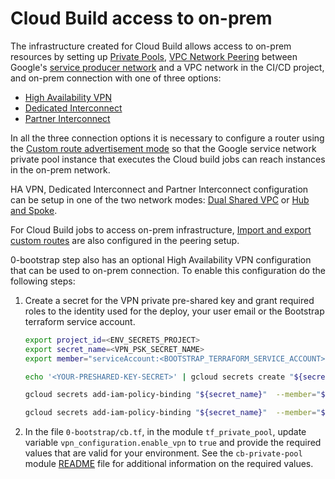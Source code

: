 # Cloud Build access to on-prem

The infrastructure created for Cloud Build allows access to on-prem resources by setting up [Private Pools](https://cloud.google.com/build/docs/private-pools/private-pools-overview), [VPC Network Peering](https://cloud.google.com/vpc/docs/vpc-peering) between Google's [service producer network](https://cloud.google.com/build/docs/private-pools/set-up-private-pool-to-use-in-vpc-network#setup-private-connection) and a VPC network in the CI/CD project, and on-prem connection with one of three options:

- [High Availability VPN](https://cloud.google.com/network-connectivity/docs/vpn/concepts/topologies#overview)
- [Dedicated Interconnect](https://cloud.google.com/network-connectivity/docs/interconnect/tutorials/dedicated-creating-9999-availability)
- [Partner Interconnect](https://cloud.google.com/network-connectivity/docs/interconnect/tutorials/partner-creating-9999-availability)

In all the three connection options it is necessary to configure a router using the [Custom route advertisement mode](https://cloud.google.com/network-connectivity/docs/router/concepts/overview#route-advertisement-custom) so that the Google service network private pool instance that executes the Cloud build jobs can reach instances in the on-prem network.

HA VPN, Dedicated Interconnect and Partner Interconnect configuration can be setup in one of the two network modes: [Dual Shared VPC](https://cloud.google.com/architecture/security-foundations/networking#vpcsharedvpc-id7-1-shared-vpc-) or [Hub and Spoke](https://cloud.google.com/architecture/security-foundations/networking#hub-and-spoke).

For Cloud Build jobs to access on-prem infrastructure, [Import and export custom routes](https://cloud.google.com/vpc/docs/vpc-peering#importing-exporting-routes) are also configured in the peering setup.

0-bootstrap step also has an optional High Availability VPN configuration that can be used to on-prem connection.
To enable this configuration do the following steps:

1. Create a secret for the VPN private pre-shared key and grant required roles to the identity used for the deploy, your user email or the Bootstrap terraform service account.


   ```bash
   export project_id=<ENV_SECRETS_PROJECT>
   export secret_name=<VPN_PSK_SECRET_NAME>
   export member="serviceAccount:<BOOTSTRAP_TERRAFORM_SERVICE_ACCOUNT>|user:<YOUR_EMAIL>"

   echo '<YOUR-PRESHARED-KEY-SECRET>' | gcloud secrets create "${secret_name}" --project "${project_id}" --replication-policy=automatic --data-file=-

   gcloud secrets add-iam-policy-binding "${secret_name}"  --member="${member}" --role='roles/secretmanager.viewer' --project "${project_id}"

   gcloud secrets add-iam-policy-binding "${secret_name}"  --member="${member}"  --role='roles/secretmanager.secretAccessor' --project "${project_id}"
   ```

1. In the file `0-bootstrap/cb.tf`, in the module `tf_private_pool`, update variable `vpn_configuration.enable_vpn` to `true` and provide the required values that are valid for your environment. See the `cb-private-pool` module [README](./modules/cb-private-pool/README.md) file for additional information on the required values.
